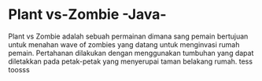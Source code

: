 # Plant vs-Zombie -Java-
Plant vs Zombie adalah sebuah permainan dimana sang pemain bertujuan untuk menahan wave of zombies yang datang untuk menginvasi rumah pemain. Pertahanan dilakukan dengan menggunakan tumbuhan yang dapat diletakkan pada petak-petak yang menyerupai taman belakang rumah. 
tess
toosss